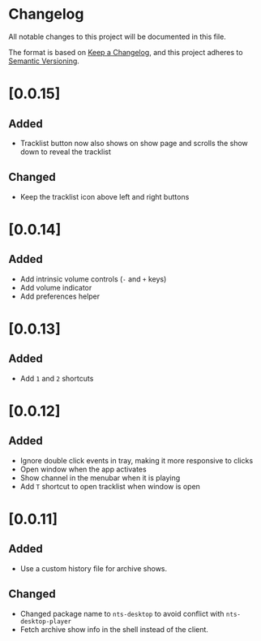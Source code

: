 # Changelog

All notable changes to this project will be documented in this file.

The format is based on [Keep a Changelog](https://keepachangelog.com/en/1.0.0/),
and this project adheres to [Semantic Versioning](https://semver.org/spec/v2.0.0.html).

# [0.0.15]

## Added

- Tracklist button now also shows on show page and scrolls the show down to
  reveal the tracklist

## Changed

- Keep the tracklist icon above left and right buttons

# [0.0.14]

## Added

- Add intrinsic volume controls (`-` and `+` keys)
- Add volume indicator
- Add preferences helper

# [0.0.13]

## Added

- Add `1` and `2` shortcuts

# [0.0.12]

## Added

- Ignore double click events in tray, making it more responsive to clicks
- Open window when the app activates
- Show channel in the menubar when it is playing
- Add `T` shortcut to open tracklist when window is open

# [0.0.11]

## Added

- Use a custom history file for archive shows.

## Changed

- Changed package name to `nts-desktop` to avoid conflict with
  `nts-desktop-player`
- Fetch archive show info in the shell instead of the client.
